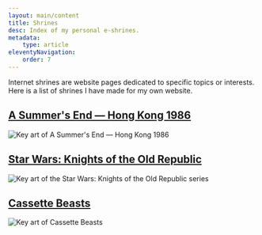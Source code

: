 ```yaml
---
layout: main/content
title: Shrines
desc: Index of my personal e-shrines.
metadata:
    type: article
eleventyNavigation:
    order: 7
---
```


Internet shrines are website pages dedicated to specific topics or interests. Here is a list of shrines I have made for my own website.

## [A Summer's End — Hong Kong 1986](./asummersend/)

![Key art of A Summer's End — Hong Kong 1986](/assets/shrines/asummersend/images/ASE_Key_art_intro.png)

## [Star Wars: Knights of the Old Republic](./starwarskotor/)

![Key art of the Star Wars: Knights of the Old Republic series](/assets/shrines/starwarskotor/images/swkotor-header.jpg)

## [Cassette Beasts](./cassettebeasts/)

![Key art of Cassette Beasts](/assets/shrines/cassettebeasts/images/CassetteBeasts_keyart_16_9.png)
